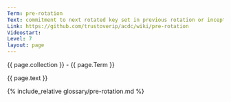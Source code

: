 ```yaml
---
Term: pre-rotation
Text: commitment to next rotated key set in previous rotation or inception event
Link: https://github.com/trustoverip/acdc/wiki/pre-rotation
Videostart: 
Level: 7
layout: page
---
```


{{ page.collection }} - {{ page.Term }}

   {{ page.text }}

{% include_relative glossary/pre-rotation.md %}
